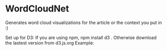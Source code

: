 # WordCloudNet
Generates word cloud visualizations for the article or the context you put in :)

Set up for D3:
If you are using npm, npm install d3 . Otherwise download the lastest version from d3.js.org 
Example:
<script src="https://d3js.org/d3.v6.js"></script>

